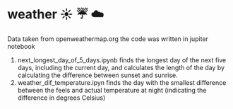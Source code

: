 # weather :sunny: :umbrella: :cloud:
Data taken from openweathermap.org
the code was written in jupiter notebook 
1. next_longest_day_of_5_days.ipynb finds the longest day of the next five days, including the current day, and calculates the length of the day by calculating the difference between sunset and sunrise.
2. weather_dif_temperature.ipyn finds the day with the smallest difference between the feels and actual temperature at night (indicating the difference in degrees Celsius)
